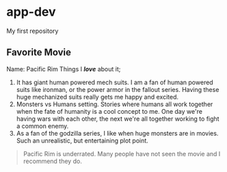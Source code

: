 # app-dev
My first repository
## Favorite Movie
Name: Pacific Rim
Things I ***love*** about it;
1. It has giant human powered mech suits. I am a fan of human powered suits like ironman, or the power armor in the fallout series. Having these huge mechanized suits really gets me happy and excited.
2. Monsters vs Humans setting. Stories where humans all work together when the fate of humanity is a cool concept to me. One day we're having wars with each other, the next we're all together working to fight a common enemy.
3. As a fan of the godzilla series, I like when huge monsters are in movies. Such an unrealistic, but entertaining plot point.

> Pacific Rim is underrated. Many people have not seen the movie and I recommend they do.

